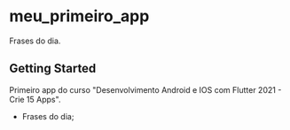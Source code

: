 # meu_primeiro_app

Frases do dia.

## Getting Started

Primeiro app do curso "Desenvolvimento Android e IOS com  Flutter 2021 - Crie 15 Apps".
- Frases do dia;
